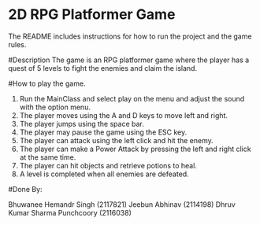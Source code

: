 # 2D RPG Platformer Game
The README includes instructions for how to run the project and the game rules.

#Description
The game is an RPG platformer game where the player has a quest of 5 levels to fight the enemies and claim the island.

#How to play the game.
 1. Run the MainClass and select play on the menu and adjust the sound with the option menu.
 2. The player moves using the A and D keys to move left and right.
 3. The player jumps using the space bar.
 4. The player may pause the game using the ESC key.
 5. The player can attack using the left click and hit the enemy.
 6. The player can make a Power Attack by pressing the  left and right click at the same time.
 7. The player can hit objects and retrieve potions to heal.
 8. A level is completed when all enemies are defeated.

#Done By:

Bhuwanee Hemandr Singh (2117821)
Jeebun Abhinav (2114198)
Dhruv Kumar Sharma Punchcoory (2116038)
